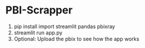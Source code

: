 # PBI-Scrapper

1. pip install import streamlit pandas pbixray
2. streamlit run app.py
3. Optional: Upload the pbix to see how the app works
